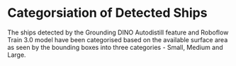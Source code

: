 # Categorsiation of Detected Ships
The ships detected by the Grounding DINO Autodistill feature and Roboflow Train 3.0 model have been categorised based on the available surface area as seen by the bounding boxes into three categories - Small, Medium and Large.

